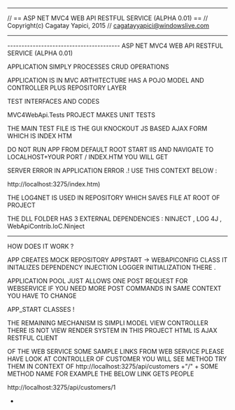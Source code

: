 
------------------------------------------------------------------------------------------------------------------- 

// == ASP NET MVC4 WEB API RESTFUL SERVICE (ALPHA 0.01) == // Copyright(c) Cagatay Yapici, 2015 // cagatayyapici@windowslive.com

------------------------------------------------------------------------------------------------------------------- 

----------------------------------------  ASP NET MVC4 WEB API RESTFUL SERVICE (ALPHA 0.01)  

APPLICATION SIMPLY PROCESSES CRUD OPERATIONS 

APPLICATION IS IN MVC ARTHITECTURE HAS A POJO MODEL AND CONTROLLER PLUS REPOSITORY LAYER 

TEST INTERFACES AND CODES 

MVC4WebApi.Tests PROJECT MAKES UNIT TESTS 

THE MAIN TEST FILE IS THE GUI  KNOCKOUT JS BASED AJAX FORM WHICH IS INDEX HTM 

DO NOT RUN APP FROM DEFAULT ROOT START IIS AND NAVIGATE TO LOCALHOST+YOUR PORT / INDEX.HTM YOU WILL GET 

SERVER ERROR IN APPLICATION ERROR .! USE THIS CONTEXT BELOW :

 http://localhost:3275/index.htm) 

THE LOG4NET IS USED IN REPOSITORY WHICH SAVES FILE AT ROOT OF PROJECT 

THE DLL FOLDER HAS 3 EXTERNAL DEPENDENCIES : NINJECT , LOG 4J , WebApiContrib.IoC.Ninject 

------------------------------------------------------------------------------------------------------------------- 

HOW DOES IT WORK ? 

APP CREATES MOCK REPOSITORY APPSTART -> WEBAPICONFIG CLASS IT INITALIZES DEPENDENCY INJECTION LOGGER INITIALIZATION THERE . 

APPLICATION POOL JUST ALLOWS ONE POST REQUEST FOR WEBSERVICE IF YOU NEED MORE POST COMMANDS IN SAME CONTEXT YOU HAVE TO CHANGE 

APP_START CLASSES ! 

THE REMAINING MECHANISM IS SIMPLI MODEL VIEW CONTROLLER THERE IS NOT VIEW RENDER SYSTEM IN THIS PROJECT HTML IS AJAX RESTFUL CLIENT 

OF THE WEB SERVICE 
SOME SAMPLE LINKS FROM WEB SERVICE PLEASE HAVE LOOK AT CONTROLLER OF CUSTOMER YOU WILL SEE METHOD TRY THEM IN CONTEXT OF 
http://localhost:3275/api/customers +"/" + SOME METHOD NAME FOR EXAMPLE THE BELOW LINK GETS PEOPLE 

http://localhost:3275/api/customers/1

- 
